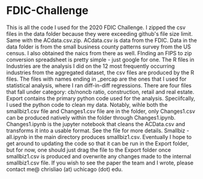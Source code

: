 # FDIC-Challenge

This is all the code I used for the 2020 FDIC Challenge. 
I zipped the csv files in the data folder because they were exceeding github's file size limit. Same with the ACdata.csv.zip. 
ACdata.csv is data from the FDIC. Data in the data folder is from the small business county patterns survey from the US census.
I also obtained the naics from there as well. 
FInding an FIPS to zip conversion spreadsheet is pretty simple - just google for one. 
The R files in Industries are the analysis I did on the 12 most frequently occurring industries from the aggregated dataset, the csv files are produced by the R files. 
The files with names ending in _percap are the ones that I used for statistical analysis, where I ran diff-in-diff regressions. There are four files that fall under category: cb/noncb ratio, construction, retail and real estate. 
Export contains the primary python code used for the analysis. Speciifcally, I used the  python code to clean my data. Notably, wihle both the smallbiz1.csv file and Changes1.csv file are in the folder, only Changes1.csv can be produced natively within the folder through Changes1.ipynb. Changes1.ipynb is the jupyter notebook that cleans the ACData.csv and transforms it into a usable format. See the file for more details.
Smallbiz - all.ipynb in the main directory produces smallbiz1.csv. Eventually I hope to get around to updating the code so that it can be run in the Export folder, but for now, one should just drag the file to the Export folder once smallbiz1.csv is produced and overwrite any changes made to the internal smallbiz1.csv file. 
If you wish to see the paper the team and I wrote, please contact me@ chrisliao (at) uchicago (dot) edu. 
